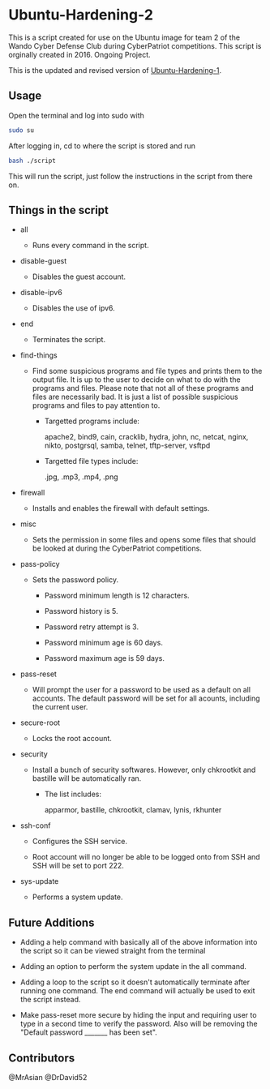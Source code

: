 # Ubuntu-Hardening-2

This is a script created for use on the Ubuntu image for team 2 of the Wando Cyber Defense Club during CyberPatriot competitions. This script is orginally created in 2016. Ongoing Project.

This is the updated and revised version of [Ubuntu-Hardening-1](https://github.com/MrAsian/Ubuntu-Hardening-1).

Usage
-----

Open the terminal and log into sudo with

```bash
sudo su
```

After logging in, cd to where the script is stored and run

```bash
bash ./script
```

This will run the script, just follow the instructions in the script from there on.

Things in the script
--------------------

- all

  - Runs every command in the script.

- disable-guest

  - Disables the guest account.

- disable-ipv6

  - Disables the use of ipv6.

- end

  - Terminates the script.

- find-things

  - Find some suspicious programs and file types and prints them to the output file. It is up to the user to decide on what to do with the programs and files. Please note that not all of these programs and files are necessarily bad. It is just a list of possible suspicious programs and files to pay attention to.

    - Targetted programs include:

        apache2, bind9, cain, cracklib, hydra, john, nc, netcat, nginx, nikto, postgrsql, samba, telnet, tftp-server, vsftpd

    - Targetted file types include:

       .jpg, .mp3, .mp4, .png

- firewall

  - Installs and enables the firewall with default settings.

- misc

  - Sets the permission in some files and opens some files that should be looked at during the CyberPatriot competitions.

- pass-policy

  - Sets the password policy.

    - Password minimum length is 12 characters.

    - Password history is 5.

    - Password retry attempt is 3.

    - Password minimum age is 60 days.

    - Password maximum age is 59 days.

- pass-reset

  - Will prompt the user for a password to be used as a default on all accounts. The default password will be set for all acounts, including the current user.

- secure-root

  - Locks the root account.

- security

  - Install a bunch of security softwares. However, only chkrootkit and bastille will be automatically ran.

    - The list includes:

        apparmor, bastille, chkrootkit, clamav, lynis, rkhunter

- ssh-conf

  - Configures the SSH service.

  - Root account will no longer be able to be logged onto from SSH and SSH will be set to port 222.

- sys-update

  - Performs a system update.

Future Additions
----------------

- Adding a help command with basically all of the above information into the script so it can be viewed straight from the terminal

- Adding an option to perform the system update in the all command.

- Adding a loop to the script so it doesn't automatically terminate after running one command. The end command will actually be used to exit the script instead.

- Make pass-reset more secure by hiding the input and requiring user to type in a second time to verify the password. Also will be removing the "Default password _______ has been set".

Contributors
------------
@MrAsian @DrDavid52
